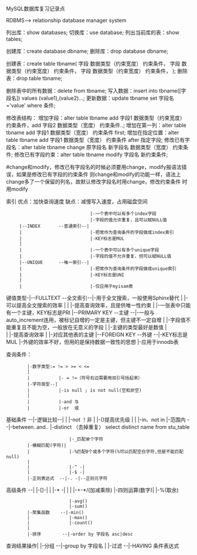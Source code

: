 MySQL数据库复习记录点

RDBMS--> relationship database manager system

列出库：show databases;
切换库：use database;
列出当前库的表：show tables;

创建库：create database dbname;
删除库：drop database dbname;

创建表：create table tbname(
字段 数据类型（约束宽度） 约束条件，
字段 数据类型（约束宽度） 约束条件，
字段 数据类型（约束宽度） 约束条件，
);
删除表：drop table tbname;

删除表中的所有数据：delete from tbname;
写入数据：insert into tbname([字段名]) values (value1),(value2)...;
更新数据：update tbname set 字段名='value' where 条件;

修改表结构：
增加字段：alter table tbname add 字段1 数据类型（约束宽度） 约束条件，add 字段2 数据类型（宽度） 约束条件..;
增加在第一列：alter table tbname add 字段1 数据类型（宽度） 约束条件 first;
增加在指定位置：alter table tbname add 字段1 数据类型（宽度） 约束条件 after 指定字段;
修改已有字段名：alter table tbname change 原字段名 新字段名 数据类型（宽度） 约束条件;
修改已有字段约束：alter table tbname modify 字段名 新约束条件;

#change和modify，修改已有字段名的时候必须要用change，modify报语法错误，如果是修改已有字段的约束条件
则change和modify的功能一样，语法上change多了一个保留的列名，故默认修改字段名时用change，修改约束条件
时用modify

索引
优点：加快查询速度
缺点：减慢写入速度，占用磁盘空间


                                    |-一个表中可以有多个index字段
                                    |-字段的值允许重复，且可以赋NULL值
         |--INDEX       --普通索引--|
         |                          |-把常作为查询条件的字段做成index索引
         |                          |-KEY标志是MUL
         |
         |                          |-一个表中可以有多个unique字段
         |                          |-字段的值不允许重复，但可以赋NULL值
         |--UNIQUE      --唯一索引--|
         |                          |-把常作为查询条件的字段做成unique索引
         |                          |-KEY标志是UNI
         |
         |                          |-仅应用于myisam表
键值类型-|--FULLTEXT    --全文索引--|-用于全文搜索，一般使用Sphinx替代
         |                          |-可以提高全文搜索的效率
         |
         |                          |-提高查询效率，且提供唯一性约束
         |                          |-一张表中只能有一个主键，KEY标志是PRI
         |--PRIMARY KEY --主键    --|-一般与auto_increment连用，被标记自增的一定是主键，但主键不一定自增
         |                          |-字段值不能重复且不能为空，一般放在无意义的字段
         |                          |-主键的类型最好是数值
         |                          
         |                          |-提高查询效率
         |                          |-对应其他表的主键
         |--FOREIGN KEY --外键    --|-KEY标志是MUL
                                    |-外键的效率不好，但用的是保持数据一致性的思想
                                    |-应用于innodb表


查询条件：

            |-数字类型:= != > >= < <=
            |
            |           |- = !=（符号右边需要用双引号括起来）
            |-字符类型--|
            |           |-is null ; is not null(空和非空)
            |
            |           |-and 与
            |           |-or  或
基础条件  --|-逻辑比较--|
            |           |-not ！非
            |           |-()提高优先级
            |
            |           |-in、not in
            |-范围内  --|-between..and..
                        |-distinct （去掉重复） select distinct name from stu_table

                            |-_匹配单个字符
            |-模糊匹配(字符)|
            |               |-%匹配0个或多个字符(%可以匹配空白字符,但是不能匹配null)
            |
            |               |-^ -|
            |               |-$ -|  
            |-正则表达式  --|-. -|--正则元字符
高级条件  --|               |-[]-|
            |               |-* -|
            |
            |               |-+-*/(加减乘除)
            |-四则运算(数字)|
                            |-%(取余)
            
                            |-avg()
                            |-sum()
            |-聚集函数    --|-min()
            |               |-max()
            |               |-count()
            |
            |-排序        --|-order by 字段名 asc|desc
查询结果操作|
            |-分组        --|-group by 字段名
            |
            |-过滤        --|-HAVING 条件表达式

